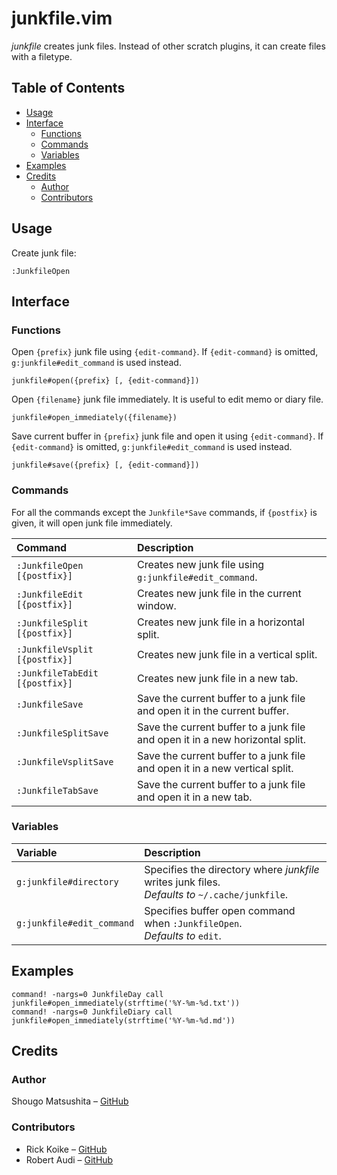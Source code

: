 junkfile.vim
============

*junkfile* creates junk files. Instead of other scratch plugins, it can create files with a filetype.

Table of Contents
-----------------

- [Usage](#usage)
- [Interface](#interface)
  - [Functions](#functions)
  - [Commands](#commands)
  - [Variables](#variables)
- [Examples](#examples)
- [Credits](#credits)
  - [Author](#author)
  - [Contributors](#contributors)

Usage
-----

Create junk file:

```vim
:JunkfileOpen
```

Interface
---------

### Functions

Open `{prefix}` junk file using `{edit-command}`. If `{edit-command}` is omitted, `g:junkfile#edit_command` is used instead.

```vim
junkfile#open({prefix} [, {edit-command}])
```

Open `{filename}` junk file immediately. It is useful to edit memo or diary file.

```vim
junkfile#open_immediately({filename})
```

Save current buffer in `{prefix}` junk file and open it using `{edit-command}`. If `{edit-command}` is omitted, `g:junkfile#edit_command` is used instead.

```vim
junkfile#save({prefix} [, {edit-command}])
```

### Commands

For all the commands except the `Junkfile*Save` commands, if `{postfix}` is given, it will open junk file immediately.

| Command                        | Description                                                                   |
|:-------------------------------|:------------------------------------------------------------------------------|
| `:JunkfileOpen [{postfix}]`    | Creates new junk file using `g:junkfile#edit_command`.                        |
| `:JunkfileEdit [{postfix}]`    | Creates new junk file in the current window.                                  |
| `:JunkfileSplit [{postfix}]`   | Creates new junk file in a horizontal split.                                  |
| `:JunkfileVsplit [{postfix}]`  | Creates new junk file in a vertical split.                                    |
| `:JunkfileTabEdit [{postfix}]` | Creates new junk file in a new tab.                                           |
| `:JunkfileSave`                | Save the current buffer to a junk file and open it in the current buffer.     |
| `:JunkfileSplitSave`           | Save the current buffer to a junk file and open it in a new horizontal split. |
| `:JunkfileVsplitSave`          | Save the current buffer to a junk file and open it in a new vertical split.   |
| `:JunkfileTabSave`             | Save the current buffer to a junk file and open it in a new tab.              |


### Variables

| Variable                  | Description                                                                                       |
|:--------------------------|:--------------------------------------------------------------------------------------------------|
| `g:junkfile#directory`    | Specifies the directory where *junkfile* writes junk files.<br>*Defaults to* `~/.cache/junkfile`. |
| `g:junkfile#edit_command` | Specifies buffer open command when `:JunkfileOpen`.<br>*Defaults to* `edit`.                      |

Examples
--------

```vim
command! -nargs=0 JunkfileDay call junkfile#open_immediately(strftime('%Y-%m-%d.txt'))
command! -nargs=0 JunkfileDiary call junkfile#open_immediately(strftime('%Y-%m-%d.md'))
```

Credits
-------

### Author

Shougo Matsushita – [GitHub][Shougo]

### Contributors

- Rick Koike – [GitHub][ssig33]
- Robert Audi – [GitHub][RobertAudi]

[Shougo]: https://github.com/Shougo
[ssig33]: https://github.com/ssig33
[RobertAudi]: https://github.com/RobertAudi
